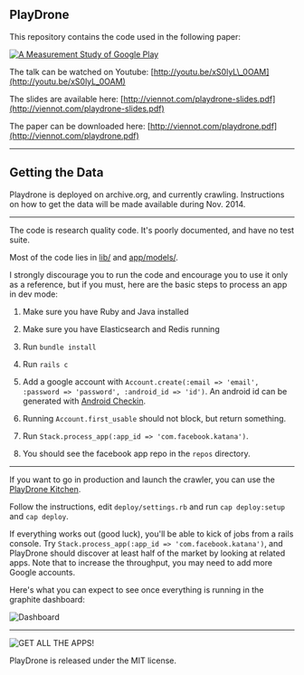 PlayDrone
---------

This repository contains the code used in the following paper:

[![A Measurement Study of Google Play](http://i.imgur.com/ZAuWtry.png)](http://viennot.com/playdrone.pdf)

The talk can be watched on Youtube: [http://youtu.be/xS0lyL\_0OAM](http://youtu.be/xS0lyL_0OAM)

The slides are available here: [http://viennot.com/playdrone-slides.pdf](http://viennot.com/playdrone-slides.pdf)

The paper can be downloaded here: [http://viennot.com/playdrone.pdf](http://viennot.com/playdrone.pdf)


---

Getting the Data
----------------

Playdrone is deployed on archive.org, and currently crawling.
Instructions on how to get the data will be made available during Nov. 2014.

---

The code is research quality code. It's poorly documented, and have no test suite.

Most of the code lies in
[lib/](https://github.com/nviennot/playdrone/tree/master/lib) and
[app/models/](https://github.com/nviennot/playdrone/tree/master/app/models).

I strongly discourage you to run the code and encourage you to use it only as a
reference, but if you must, here are the basic steps to process an app in dev mode:

1. Make sure you have Ruby and Java installed

2. Make sure you have Elasticsearch and Redis running

3. Run `bundle install`

4. Run `rails c`

5. Add a google account with `Account.create(:email => 'email', :password =>
   'password', :android_id => 'id')`. An android id can be generated with
   [Android Checkin](https://github.com/nviennot/android-checkin).

6. Running `Account.first_usable` should not block, but return something.

7. Run `Stack.process_app(:app_id => 'com.facebook.katana')`.

8. You should see the facebook app repo in the `repos` directory.

---

If you want to go in production and launch the crawler, you can use the
[PlayDrone Kitchen](https://github.com/nviennot/playdrone-kitchen).

Follow the instructions, edit `deploy/settings.rb` and run `cap deploy:setup`
and `cap deploy`.

If everything works out (good luck), you'll be able to kick of jobs from a rails
console. Try `Stack.process_app(:app_id => 'com.facebook.katana')`, and
PlayDrone should discover at least half of the market by looking at related
apps. Note that to increase the throughput, you may need to add more Google accounts.

Here's what you can expect to see once everything is running in the graphite dashboard:

![Dashboard](http://i.imgur.com/8FdxRmo.png)

---

![GET ALL THE APPS!](http://i.imgur.com/r9t8uDx.jpg)

PlayDrone is released under the MIT license.
